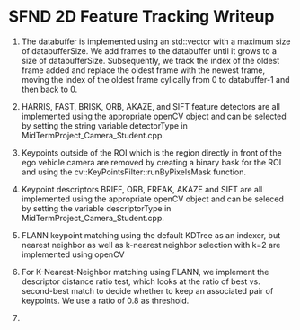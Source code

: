# SFND 2D Feature Tracking Writeup

1. The databuffer is implemented using an std::vector with a maximum size of databufferSize. 
We add frames to the databuffer until it grows to a size of databufferSize. Subsequently, 
we track the index of the oldest frame added and replace the oldest frame with the newest frame,
moving the index of the oldest frame cylically from 0 to databuffer-1 and then back to 0.

2. HARRIS, FAST, BRISK, ORB, AKAZE, and SIFT feature detectors are all implemented using the 
appropriate openCV object and can be 
selected by setting the string variable detectorType in MidTermProject_Camera_Student.cpp.

3. Keypoints outside of the ROI which is the region directly in front of the ego vehicle camera
are removed by creating a binary bask for the ROI and using the cv::KeyPointsFilter::runByPixelsMask function.

4. Keypoint descriptors BRIEF, ORB, FREAK, AKAZE and SIFT are all implemented using the appropriate
openCV object and can be seleced by setting the variable descriptorType in MidTermProject_Camera_Student.cpp.

5.  FLANN keypoint matching using the default KDTree as an indexer, but nearest neighbor as well as k-nearest neighbor selection
with k=2 are implemented using openCV

6. For K-Nearest-Neighbor matching using FLANN, we implement the descriptor distance ratio test, 
which looks at the ratio of best vs. second-best match to decide whether to keep an associated pair of keypoints.
We use a ratio of 0.8 as threshold.

7. 